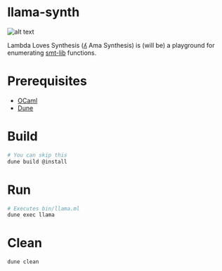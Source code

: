 # llama-synth
![alt text](https://github.com/FedericoAureliano/llama-synth/blob/master/images/llama.jpg "Logo by Elizabeth Polgreen")

Lambda Loves Synthesis ([ʎ](https://en.wikipedia.org/wiki/Ye%C3%ADsmo) Ama Synthesis) is (will be) a playground for enumerating [smt-lib](http://smtlib.cs.uiowa.edu/index.shtml) functions.

# Prerequisites
- [OCaml](https://ocaml.org/)
- [Dune](https://dune.build/)

# Build
```sh
# You can skip this
dune build @install
```

# Run
```sh
# Executes bin/llama.ml
dune exec llama 
```

# Clean
```sh
dune clean 
```
